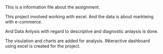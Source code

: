This is a information file about the assignment.

This project involved working with excel.
And the data is about markteing with e-commerce.

And Data Anlysis with regard to descriptive and diagnostic anlaysis is done.

The visulation and charts are added for analysis.
INteractive dashboard using excel is created for the project.

